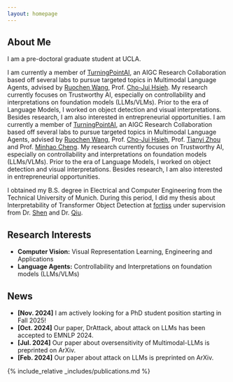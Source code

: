 ```yaml
---
layout: homepage
---
```


## About Me

I am a pre-doctoral graduate student at UCLA.

I am currently a member of [TurningPointAI](https://turningpoint-ai.com), an AIGC Research Collaboration based off several labs to pursue targeted topics in Multimodal Language Agents, advised by [Ruochen Wang](https://ruocwang.github.io/), Prof. [Cho-Jui Hsieh](https://web.cs.ucla.edu/~chohsieh/). My research currently focuses on Trustworthy AI, especially on controllability and interpretations on foundation models (LLMs/VLMs). Prior to the era of Language Models, I worked on object detection and visual interpretations. Besides research, I am also interested in entrepreneurial opportunities.
I am currently a member of [TurningPointAI](https://turningpoint-ai.com), an AIGC Research Collaboration based off several labs to pursue targeted topics in Multimodal Language Agents, advised by [Ruochen Wang](https://ruocwang.github.io/), Prof. [Cho-Jui Hsieh](https://web.cs.ucla.edu/~chohsieh/), Prof. [Tianyi Zhou](https://tianyizhou.github.io/) and Prof. [Minhao Cheng](https://cmhcbb.github.io/). My research currently focuses on Trustworthy AI, especially on controllability and interpretations on foundation models (LLMs/VLMs). Prior to the era of Language Models, I worked on object detection and visual interpretations. Besides research, I am also interested in entrepreneurial opportunities.

I obtained my B.S. degree in Electrical and Computer Engineering from the Technical University of Munich. During this period, I did my thesis about Interpretability of Transformer Object Detection at [fortiss](https://www.fortiss.org/) under supervision from Dr. [Shen](https://scholar.google.com.au/citations?user=Kce9W-8AAAAJ&hl=en) and Dr. [Qiu](https://scholar.google.com/citations?user=Ss1kHO8AAAAJ&hl=en).

## Research Interests

- **Computer Vision:** Visual Representation Learning, Engineering and Applications
- **Language Agents:** Controllability and Interpretations on foundation models (LLMs/VLMs)

## News

- **[Nov. 2024]** I am actively looking for a PhD student position starting in Fall 2025! 
- **[Oct. 2024]** Our paper, DrAttack, about attack on LLMs has been accepted to EMNLP 2024.
- **[Jul. 2024]** Our paper about oversensitivity of Multimodal-LLMs is preprinted on ArXiv.
- **[Feb. 2024]** Our paper about attack on LLMs is preprinted on ArXiv.

<!--
- **[Feb. 2020]** Our paper about incremental learning is accepted to CVPR 2020.
- **[Feb. 2020]** We will host the ACM Multimedia Asia 2020 conference in Singapore!
- **[Sept. 2019]** Our paper about few-shot learning is accepted to NeurIPS 2019.
- **[Mar. 2019]** Our paper about few-shot learning is accepted to CVPR 2019.

{% include_relative _includes/services.md %}
-->

{% include_relative _includes/publications.md %}

